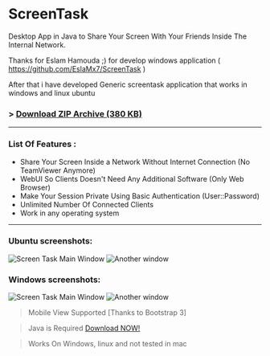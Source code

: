 ScreenTask
==========
Desktop App in Java to Share Your Screen With Your Friends Inside The Internal Network.

Thanks for Eslam Hamouda ;) for develop windows application ( https://github.com/EslaMx7/ScreenTask )

After that i have developed Generic screentask application that works in windows and linux ubuntu


### > [Download ZIP Archive (380 KB)](https://github.com/ahmadomar/ScreenTask/raw/master/ScreenTaskGeneric.zip)



------------------------------
### List Of Features : 
- Share Your Screen Inside a Network Without Internet Connection (No TeamViewer Anymore)
- WebUI So Clients Doesn't Need Any Additional Software (Only Web Browser)
- Make Your Session Private Using Basic Authentication (User::Password)
- Unlimited Number Of Connected Clients
- Work in any operating system

-----------------------
### Ubuntu screenshots:

![Screen Task Main Window](https://raw.githubusercontent.com/ahmadomar/ScreenTask/master/ubuntu1.png)
![Another window](https://raw.githubusercontent.com/ahmadomar/ScreenTask/master/ubuntu2.png)


### Windows screenshots:

![Screen Task Main Window](https://raw.githubusercontent.com/ahmadomar/ScreenTask/master/windows1.png)
![Another window](https://raw.githubusercontent.com/ahmadomar/ScreenTask/master/windows2.png)







> Mobile View Supported [Thanks to Bootstrap 3]

> Java is Required [Download NOW!](http://www.oracle.com/technetwork/java/javase/downloads/index.html)

> Works On Windows, linux and not tested in mac
